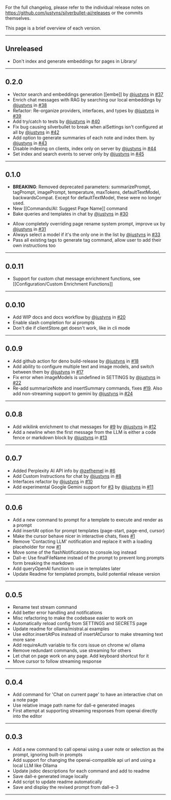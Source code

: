 For the full changelog, please refer to the individual release notes on https://github.com/justyns/silverbullet-ai/releases or the commits themselves.

This page is a brief overview of each version.

---
## Unreleased
- Don't index and generate embeddings for pages in Library/

---
## 0.2.0

* Vector search and embeddings generation [[embe]] by [@justyns](https://github.com/justyns) in [#37](https://github.com/justyns/silverbullet-ai/pull/37)
* Enrich chat messages with RAG by searching our local embeddings by [@justyns](https://github.com/justyns) in [#38](https://github.com/justyns/silverbullet-ai/pull/38)
* Refactor: Re-organize providers, interfaces, and types by [@justyns](https://github.com/justyns) in [#39](https://github.com/justyns/silverbullet-ai/pull/39)
* Add try/catch to tests by [@justyns](https://github.com/justyns) in [#40](https://github.com/justyns/silverbullet-ai/pull/40)
* Fix bug causing silverbullet to break when aiSettings isn't configured at all by [@justyns](https://github.com/justyns) in [#42](https://github.com/justyns/silverbullet-ai/pull/42)
* Add option to generate summaries of each note and index them. by [@justyns](https://github.com/justyns) in [#43](https://github.com/justyns/silverbullet-ai/pull/43)
* Disable indexing on clients, index only on server by [@justyns](https://github.com/justyns) in [#44](https://github.com/justyns/silverbullet-ai/pull/44)
* Set index and search events to server only by [@justyns](https://github.com/justyns) in [#45](https://github.com/justyns/silverbullet-ai/pull/45)
---
## 0.1.0
- **BREAKING**: Removed deprecated parameters: summarizePrompt, tagPrompt, imagePrompt, temperature, maxTokens, defaultTextModel, backwardsCompat. Except for defaultTextModel, these were no longer used.
- New [[Commands/AI: Suggest Page Name]] command
- Bake queries and templates in chat by [@justyns](https://github.com/justyns) in [#30](https://github.com/justyns/silverbullet-ai/pull/30)
* Allow completely overriding page rename system prompt, improve ux by [@justyns](https://github.com/justyns) in [#31](https://github.com/justyns/silverbullet-ai/pull/31)
* Always select a model if it's the only one in the list by [@justyns](https://github.com/justyns) in [#33](https://github.com/justyns/silverbullet-ai/pull/33)
* Pass all existing tags to generate tag command, allow user to add their own instructions too
---
## 0.0.11
- Support for custom chat message enrichment functions, see [[Configuration/Custom Enrichment Functions]]
---
## 0.0.10
- Add WIP docs and docs workflow by [@justyns](https://github.com/justyns) in [#20](https://github.com/justyns/silverbullet-ai/pull/20)
- Enable slash completion for ai prompts
- Don't die if clientStore.get doesn't work, like in cli mode
---
## 0.0.9
- Add github action for deno build-release by [@justyns](https://github.com/justyns) in [#18](https://github.com/justyns/silverbullet-ai/pull/18)
- Add ability to configure multiple text and image models, and switch between them by [@justyns](https://github.com/justyns) in [#17](https://github.com/justyns/silverbullet-ai/pull/17)
- Fix error when imageModels is undefined in SETTINGS by [@justyns](https://github.com/justyns) in [#22](https://github.com/justyns/silverbullet-ai/pull/22)
- Re-add summarizeNote and insertSummary commands, fixes [#19](https://github.com/justyns/silverbullet-ai/issues/19). Also add non-streaming support to gemini by [@justyns](https://github.com/justyns) in [#24](https://github.com/justyns/silverbullet-ai/pull/24)
---
## 0.0.8
- Add wikilink enrichment to chat messages for [#9](https://github.com/justyns/silverbullet-ai/issues/9) by [@justyns](https://github.com/justyns) in [#12](https://github.com/justyns/silverbullet-ai/pull/12)
- Add a newline when the first message from the LLM is either a code fence or markdown block by [@justyns](https://github.com/justyns) in [#13](https://github.com/justyns/silverbullet-ai/pull/13)
---
## 0.0.7
- Added Perplexity AI API info by [@zefhemel](https://github.com/zefhemel) in [#6](https://github.com/justyns/silverbullet-ai/pull/6)
- Add Custom Instructions for chat by [@justyns](https://github.com/justyns) in [#8](https://github.com/justyns/silverbullet-ai/pull/8)
- Interfaces refactor by [@justyns](https://github.com/justyns) in [#10](https://github.com/justyns/silverbullet-ai/pull/10)
- Add experimental Google Gemini support for [#3](https://github.com/justyns/silverbullet-ai/issues/3) by [@justyns](https://github.com/justyns) in [#11](https://github.com/justyns/silverbullet-ai/pull/11)
---
## 0.0.6
- Add a new command to prompt for a template to execute and render as a prompt
- Add insertAt option for prompt templates (page-start, page-end, cursor)
- Make the cursor behave nicer in interactive chats, fixes [#1](https://github.com/justyns/silverbullet-ai/issues/1)
- Remove 'Contacting LLM' notification and replace it with a loading placeholder for now [#1](https://github.com/justyns/silverbullet-ai/issues/1)
- Move some of the flashNotifications to console.log instead
- Dall-e: Use finalFileName instead of the prompt to prevent long prompts form breaking the markdown
- Add queryOpenAI function to use in templates later
- Update Readme for templated prompts, build potential release version
---
## 0.0.5
- Rename test stream command
- Add better error handling and notifications
- Misc refactoring to make the codebase easier to work on
- Automatically reload config from SETTINGS and SECRETS page
- Update readme for ollama/mistral.ai examples
- Use editor.insertAtPos instead of insertAtCursor to make streaming text more sane
- Add requireAuth variable to fix cors issue on chrome w/ ollama
- Remove redundant commands, use streaming for others
- Let chat on page work on any page. Add keyboard shortcut for it
- Move cursor to follow streaming response
---
## 0.0.4
- Add command for 'Chat on current page' to have an interactive chat on a note page
- Use relative image path name for dall-e generated images
- First attempt at supporting streaming responses from openai directly into the editor
---
## 0.0.3
- Add a new command to call openai using a user note or selection as the prompt, ignoring built-in prompts
- Add support for changing the openai-compatible api url and using a local LLM like Ollama
- Update jsdoc descriptions for each command and add to readme
- Save dall-e generated image locally
- Add script to update readme automatically
- Save and display the revised prompt from dall-e-3
---